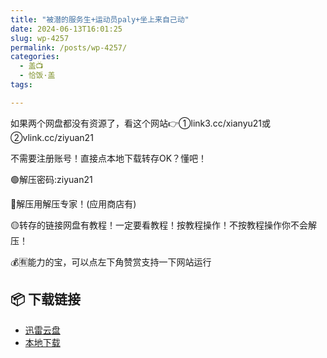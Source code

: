 ```yaml
---
title: "被潜的服务生+运动员paly+坐上来自己动"
date: 2024-06-13T16:01:25
slug: wp-4257
permalink: /posts/wp-4257/
categories:
  - 盖📺
  - 恰饭·盖
tags:

---
```


如果两个网盘都没有资源了，看这个网站👉①link3.cc/xianyu21或②vlink.cc/ziyuan21

不需要注册账号！直接点本地下载转存OK？懂吧！

🟢解压密码:ziyuan21

🔵解压用解压专家！(应用商店有)

🟡转存的链接网盘有教程！一定要看教程！按教程操作！不按教程操作你不会解压！

💰🈶能力的宝，可以点左下角赞赏支持一下网站运行

## 📦 下载链接
- [迅雷云盘](https://blziyuan21.com/pay-download/4257?key=d6446788de&down_id=0)
- [本地下载](https://blziyuan21.com/pay-download/4257?key=d6446788de&down_id=1)


